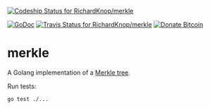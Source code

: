 [![Codeship Status for RichardKnop/merkle](https://app.codeship.com/projects/fd5db960-27bc-0135-51bc-3e07a28a8e4e/status?branch=master)](https://app.codeship.com/projects/223052)

[![GoDoc](https://godoc.org/github.com/nathany/looper?status.svg)](http://godoc.org/github.com/RichardKnop/merkle)
[![Travis Status for RichardKnop/merkle](https://travis-ci.org/RichardKnop/merkle.svg?branch=master)](https://travis-ci.org/RichardKnop/merkle)
[![Donate Bitcoin](https://img.shields.io/badge/donate-bitcoin-orange.svg)](https://richardknop.github.io/donate/)

# merkle

A Golang implementation of a [Merkle tree](https://en.wikipedia.org/wiki/Merkle_tree).

Run tests:

```sh
go test ./...
```
